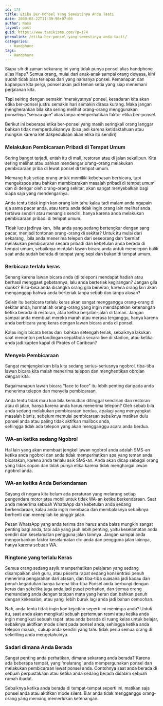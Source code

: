 ```yaml
---
id: 174
title: Etika Ber-Ponsel Yang Semestinya Anda Taati
date: 2008-08-22T11:39:56+07:00
author: Nana
layout: post
guid: https://www.tasikisme.com/?p=174
permalink: /etika-ber-ponsel-yang-semestinya-anda-taati/
categories:
  - Handphone
tags:
  - Handphone
---
```

Siapa sih di zaman sekarang ini yang tidak punya ponsel alias handphone alias Hape? Semua orang, mulai dari anak-anak sampai orang dewasa, kini sudah tidak bisa terlepas dari yang namanya ponsel. Kemanapun dan kapanpun kita pergi, ponsel akan jadi teman setia yang siap menemani perjalanan kita.

Tapi seiring dengan semakin ‘merakyatnya’ ponsel, kesadaran kita akan etika ber-ponsel justru semakin hari semakin dirasa kurang. Maka jangan mengherankan bila kita sering melihat orang-orang menggunakan ponselnya “semau gue” alias tanpa memperhatikan faktor etika ber-ponsel.

Berikut ini beberapa etika ber-ponsel yang masih seringkali orang langgar bahkan tidak memperdulikannya (bisa jadi karena ketidaktahuan atau mungkin karena ketidakpeduliaan akan etika itu sendiri)

### Melakukan Pembicaraan Pribadi di Tempat Umum

Sering banget terjadi, entah itu di mall, restoran atau di jalan sekalipun. Kita sering melihat atau bahkan mendengar orang-orang melakukan pembicaraan priba di lewat ponsel di tempat umum.

Memang hak setiap orang untuk memiliki kebebasan berbicara, tapi mengekspos atau bahkan membicarakan masalah pribadi di tempat umum dan di dengar oleh orang-orang sekitar, akan sangat menyebalkan bagi siapa saja yang mendengarnya.

Anda tentu tidak ingin kan orang lain tahu kalau tadi malam anda ngapain aja sama pacar anda, atau tentu anda tidak ingin orang lain melihat anda tertawa sendiri atau menangis sendiri, hanya karena anda melakukan pembicaraan pribadi di tempat umum.

Tidak lucu jadinya kan,  bila anda yang sedang bertengkar dengan sang pacar, menjadi tontonan orang-orang di sekitar? Untuk itu mulai dari sekarang,  bila anda menerima telepon dari seseorang dan ‘berniat’ melakukan pembicaraan secara pribadi dan kebetulan anda berada di tempat umum, sebaiknya mintalah lawan bicara anda untuk menelepon balik saat anda sudah berada di tempat yang sepi dan bukan di tempat umum.

### Berbicara terlalu keras

Senang karena lawan bicara anda (di telepon) mendapat hadiah atau berhasil menggaet gebetannya, lalu anda berteriak kegirangan? Jangan gila dunks? Bisa-bisa anda disangka orang gila beneran, karena orang lain akan menganggap bahwa anda berteriak tanpa sebab dan tanpa alasan?

Selain itu berbicara terlalu keras akan sangat mengganggu orang-orang di sekitar anda, hormatilah orang-orang yang ingin mendapatkan ketenangan ketika berada di restoran, atau ketika berjalan-jalan di taman. Jangan sampai anda membuat mereka marah atau merasa terganggu, hanya karena anda berbicara yang keras dengan lawan bicara anda di ponsel.

Kalau ingin bicara keras dan  bahkan setengah teriak, sebaiknya lakukan saat menonton pertandingan sepakbola secara live di stadion, atau ketika anda jadi kapten kapal di Pirates of Caribean?

### Menyela Pembicaraan

Sangat menjengkelkan bila kita sedang serius-seriusnya ngobrol, tiba-tiba lawan bicara kita malah menerima telepon dan menghentikan obrolan dengan kita.

Bagaimanapun lawan bicara “face to face” itu lebih penting daripada anda menerima telepon dan menyela pembicaraan.

Anda tentu tidak mau kan bila kemudian ditinggal sendirian dan restoran atau di jalan, hanya karena anda harus menerima telepon? Oleh sebab bila anda sedang melakukan pembicaraan berdua, apalagi yang menyangkut masalah bisnis, sebelum memulai pembicaraan sebaiknya matikan dulu ponsel anda atau paling tidak aktifkan mailbox anda,  
sehingga tidak ada telepon yang akan mengganggu acara anda berdua.

### WA&#8211;an ketika sedang Ngobrol

Hal lain yang akan membuat jengkel lawan ngobrol anda adalah SMS-an ketika anda ngobrol dan anda tidak memperhatikan apa yang teman anda bicarakan, karena anda terlalu asik SMS-an. Anda akan dicap sebagai orang yang tidak sopan dan tidak punya etika karena tidak menghargai lawan ngobrol anda.

### WA-an ketika Anda Berkendaraan

Sayang di negara kita belum ada peraturan yang melarang setiap pengendara motor atau mobil untuk tidak WA-an ketika berkendaraan. Saat anda menerima sebuah WhatsApp dan kebetulan anda sedang  berkendaraan, kalau anda ingin membaca dan membalasnya sebaiknya berhenti dan menepilah ke pinggir jalan.

Pesan WhatsApp yang anda terima dan harus anda balas mungkin sangat penting bagi anda, tapi ada yang jauh lebih penting, yaitu keselamatan anda sendiri dan keselamatan pengguna jalan lainnya. Jangan sampai anda mengorbankan faktor keselamatan diri anda dan pengguna jalan lainnya, hanya karena sebuah WA.

### Ringtone yang terlalu Keras

Semua orang sedang asyik memperhatikan pelajaran yang sedang disampaikan oleh guru, atau peserta rapat sedang konsentrasi penuh menerima pengarahan dari atasan, dan tiba-tiba suasana jadi kacau dan penuh kegaduhan hanya karena tiba-tiba Ponsel anda berbunyi dengan keras dan seketika juga anda jadi pusat perhatian, dan semua orang memandang anda dengan tatapan mata yang heran dan bahkan penuh dengan kekesalan, atau yang  lebih buruk lagi anda jadi bahan cemoohan.

Nah, anda tentu tidak ingin kan kejadian seperti ini menimpa anda? Untuk itu, saat anda akan mengikuti sebuah pertemuan resmi atau ketika anda ingin mengikuti sebuah rapat  atau anda berada di ruang kelas untuk belajar,  
sebaiknya aktifkan mode silent pada ponsel anda, sehingga ketika anda telepon masuk,  cukup anda sendiri yang tahu tidak perlu semua orang di sekeliling anda mengetahuinya.

### Sadari dimana Anda Berada

Sangat penting anda perhatikan, dimana sekarang anda berada? Karena ada beberapa tempat, yang ‘melarang’ anda mempergunakan ponsel dan melakukan pembicaraan lewat ponsel anda. Contohnya saat anda berada di sebuah perpustakaan atau ketika anda sedang berada didalam sebuah rumah ibadat.

Sebaiknya ketika anda berada di tempat-tempat seperti ini, matikan saja ponsel anda atau aktifkan mode silent. Biar anda tidak mengganggu orang-orang yang memang memerlukan ketenangan.